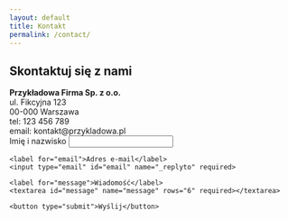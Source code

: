 ```yaml
---
layout: default
title: Kontakt
permalink: /contact/
---
```


## Skontaktuj się z nami

<div class="contact-form-container">
  <div class="contact-info-block" style="margin-bottom: 0; margin-right: 32px; min-width:220px;">
    <strong>Przykładowa Firma Sp. z o.o.</strong><br>
    ul. Fikcyjna 123<br>
    00-000 Warszawa<br>
    tel: 123 456 789<br>
    email: kontakt@przykladowa.pl<br>
  </div>
  <form class="contact-form" method="POST" action="https://formspree.io/f/your-form-id">
    <label for="name">Imię i nazwisko</label>
    <input type="text" id="name" name="name" required>

    <label for="email">Adres e-mail</label>
    <input type="email" id="email" name="_replyto" required>

    <label for="message">Wiadomość</label>
    <textarea id="message" name="message" rows="6" required></textarea>

    <button type="submit">Wyślij</button>
  </form>
</div>
